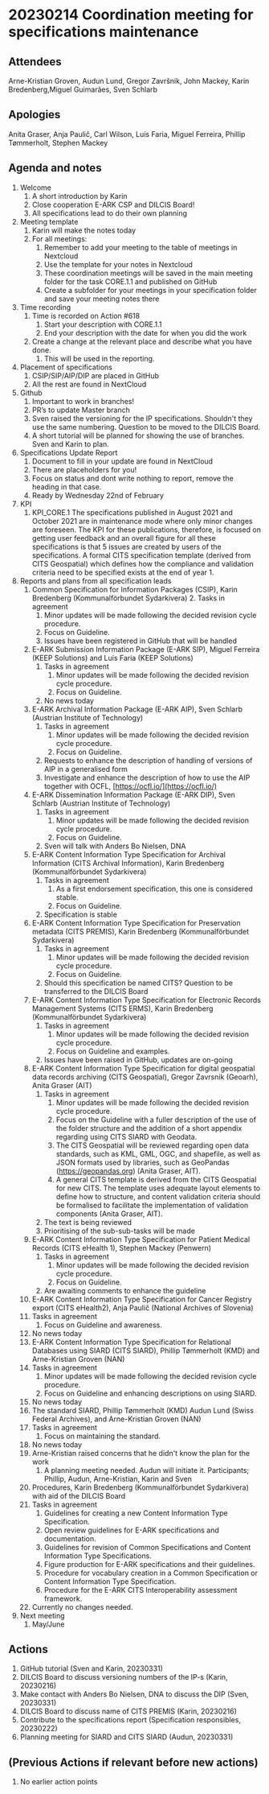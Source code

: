 # 20230214 Coordination meeting for specifications maintenance
## Attendees
Arne-Kristian Groven, Audun Lund, Gregor Završnik, John Mackey, Karin Bredenberg,Miguel Guimarães, Sven Schlarb
## Apologies
Anita Graser, Anja Paulič, Carl Wilson,  Luís Faria, Miguel Ferreira, Phillip Tømmerholt, Stephen Mackey
## Agenda and notes
1. Welcome
   1. A short introduction by Karin
   2. Close cooperation E-ARK CSP and DILCIS Board!
   3. All specifications lead to do their own planning
2. Meeting template
   1. Karin will make the notes today
   2. For all meetings:
      1. Remember to add your meeting to the table of meetings in Nextcloud 
      2. Use the template for your notes in Nextcloud 
      3. These coordination meetings will be saved in the main meeting folder for the task CORE.1.1 and published on GitHub
      4. Create a subfolder for your meetings in your specification folder and save your meeting notes there
3. Time recording
   1. Time is recorded on Action #618
      1. Start your description with CORE.1.1
      2. End your description with the date for when you did the work
   2. Create a change at the relevant place and describe what you have done.
      1. This will be used in the reporting.
4. Placement of specifications
   1. CSIP/SIP/AIP/DIP are placed in GitHub
   2. All the rest are found in NextCloud
5. Github
   1. Important to work in branches!
   2. PR’s to update Master branch
   3. Sven raised the versioning for the IP specifications. Shouldn't they use the same numbering. Question to be moved to the DILCIS Board.
   4. A short tutorial will be planned for showing the use of branches. Sven and Karin to plan.
6. Specifications Update Report
   1. Document to fill in your update are found in NextCloud 
   2. There are placeholders for you!
   3. Focus on status and dont write nothing to report, remove the heading in that case.
   4. Ready by Wednesday 22nd of February 
7. KPI
   1. KPI_CORE.1 The specifications published in August 2021 and October 2021 are in maintenance mode where only minor changes are foreseen. The KPI for these publications, therefore, is focused on getting user feedback and an overall figure for all these specifications is that 5 issues are created by users of the specifications. A formal CITS specification template (derived from CITS Geospatial) which defines how the compliance and validation criteria need to be specified exists at the end of year 1.
8. Reports and plans from all specification leads
   1. Common Specification for Information Packages (CSIP), Karin Bredenberg (Kommunalförbundet Sydarkivera)
      2. Tasks in agreement
         1. Minor updates will be made following the decided revision cycle procedure. 
         2. Focus on Guideline.
      2. Issues have been registered in GitHub that will be handled 
   2. E-ARK Submission Information Package (E-ARK SIP), Miguel Ferreira (KEEP Solutions) and Luís Faria (KEEP Solutions)
      1. Tasks in agreement
         1. Minor updates will be made following the decided revision cycle procedure. 
         2. Focus on Guideline. 
       2. No news today	
   3. E-ARK Archival Information Package (E-ARK AIP), Sven Schlarb (Austrian Institute of Technology) 
      1. Tasks in agreement
         1. Minor updates	 will be made following the decided revision cycle procedure. 
         2. Focus on Guideline. 
      2. Requests to enhance the description of handling of versions of AIP in a generalised form
      3. Investigate and enhance the description of how to use the AIP together with OCFL, [https://ocfl.io/](https://ocfl.io/) 
   4. E-ARK Dissemination Information Package (E-ARK DIP), Sven Schlarb (Austrian Institute of Technology) 
      1. Tasks in agreement
         1. Minor updates will be made following the decided revision cycle procedure. 
         2. Focus on Guideline. 
      2. Sven will talk with Anders Bo Nielsen, DNA
   5. E-ARK Content Information Type Specification for Archival Information (CITS Archival Information), Karin Bredenberg (Kommunalförbundet Sydarkivera) 
      1. Tasks in agreement
         1. As a first endorsement specification, this one is considered stable. 
         2. Focus on Guideline. 
      2. Specification is stable
   6. E-ARK Content Information Type Specification for Preservation metadata (CITS PREMIS), Karin Bredenberg (Kommunalförbundet Sydarkivera) 
      1. Tasks in agreement
         1. Minor updates will be made following the decided revision cycle procedure. 
         2. Focus on Guideline.
      2. Should this specification be named CITS? Question to be transferred to the DILCIS Board 
   7. E-ARK Content Information Type Specification for Electronic Records Management Systems (CITS ERMS), Karin Bredenberg (Kommunalförbundet Sydarkivera) 
      1. Tasks in agreement
         1. Minor updates will be made following the decided revision cycle procedure. 
         2. Focus on Guideline and examples. 
      2. Issues have been raised in GitHub, updates are on-going
   8. E-ARK Content Information Type Specification for digital geospatial data records archiving (CITS Geospatial), Gregor Zavrsnik (Geoarh), Anita Graser (AIT) 
      1. Tasks in agreement
         1. Minor updates will be made following the decided revision cycle procedure. 
         2. Focus on the Guideline with a fuller description of the use of the folder structure and the addition of a short appendix regarding using CITS SIARD with Geodata. 
         3. The CITS Geospatial will be reviewed regarding open data standards, such as KML, GML, OGC, and shapefile, as well as JSON formats used by libraries, such as GeoPandas (https://geopandas.org) (Anita Graser, AIT). 
         4. A general CITS template is derived from the CITS Geospatial for new CITS. The template uses adequate layout elements to define how to structure, and content validation criteria should be formalised to facilitate the implementation of validation components (Anita Graser, AIT). 
      2. The text is being reviewed
      3. Prioritising of the sub-sub-tasks will be made
   9. E-ARK Content Information Type Specification for Patient Medical Records (CITS eHealth 1), Stephen Mackey (Penwern) 
      1. Tasks in agreement
         1. Minor updates will be made following the decided revision cycle procedure. 
         2. Focus on Guideline.
      2. Are awaiting comments to enhance the guideline 
   10. E-ARK Content Information Type Specification for Cancer Registry export (CITS eHealth2), Anja Paulič (National Archives of Slovenia) 
      1. Tasks in agreement
         1. Focus on Guideline and awareness.
      2. No news today 
   11. E-ARK Content Information Type Specification for Relational Databases using SIARD (CITS SIARD), Phillip Tømmerholt (KMD) and Arne-Kristian Groven (NAN) 
      1. Tasks in agreement
         1. Minor updates will be made following the decided revision cycle procedure. 
         2. Focus on Guideline and enhancing descriptions on using SIARD. 
      2. No news today
   12. The standard SIARD, Phillip Tømmerholt (KMD) Audun Lund (Swiss Federal Archives), and Arne-Kristian Groven (NAN) 
      1. Tasks in agreement
         1. Focus on maintaining the standard.
      2. No news today
      3. Arne-Kristian raised concerns that he didn't know the plan for the work
         1. A planning meeting needed. Audun will initiate it. Participants; Phillip, Audun, Arne-Kristian, Karin and Sven 
   13. Procedures, Karin Bredenberg (Kommunalförbundet Sydarkivera) with aid of the DILCIS Board 
      1. Tasks in agreement
         1. Guidelines for creating a new Content Information Type Specification. 
         2. Open review guidelines for E-ARK specifications and documentation. 
         3. Guidelines for revision of Common Specifications and Content Information Type Specifications. 
         4. Figure production for E-ARK specifications and their guidelines. 
         5. Procedure for vocabulary creation in a Common Specification or Content Information Type Specification. 
         6. Procedure for the E-ARK CITS Interoperability assessment framework.
      8. Currently no changes needed.
9. Next meeting
   1. May/June
## Actions
1. GitHub tutorial (Sven and Karin, 20230331)
2. DILCIS Board to discuss versioning numbers of the IP-s (Karin, 20230216)
3. Make contact with Anders Bo Nielsen, DNA to discuss the DIP (Sven, 20230331)
4. DILCIS Board to discuss name of CITS PREMIS (Karin, 20230216)
5. Contribute to the specifications report (Specification responsibles, 20230222)
6. Planning meeting for SIARD and CITS SIARD (Audun, 20230331)
## (Previous Actions if relevant before new actions)
1. No earlier action points
